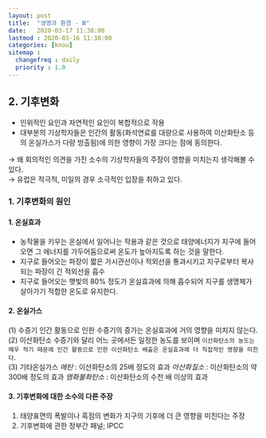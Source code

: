 ```yaml
---
layout: post
title:  "생명과 환경 - Ⅲ"
date:   2020-03-17 11:38:00 
lastmod : 2020-03-16 11:38:00
categories: [knou]
sitemap :
  changefreq : daily
  priority : 1.0
---
```


## 2. 기후변화

+ 인위적인 요인과 자연적인 요인이 복합적으로 작용
+ 대부분의 기상학자들은 인간의 활동(화석연료를 대량으로 사용하여 이산화탄소 등의 온실가스가 다량 방출됨)에 의한 영향이 가장 크다는 점에 동의한다.

→ 왜 회의적인 의견을 가진 소수의 기상학자들의 주장이 영향을 미치는지 생각해볼 수 있다.
<BR>
→ 유럽은 적극적, 미일의 경우 소극적인 입장을 취하고 있다.

### 1. 기후변화의 원인

#### 1. 온실효과
+ 농작물을 키우는 온실에서 일어나는 작용과 같은 것으로 태양에너지가 지구에 들어오면 그 에너지를 가두어둠으로써 온도가 높아지도록 하는 것을 말한다.
+ 지구로 들어오는 파장이 짧은 가시관선이나 적외선을 통과시키고 지구로부터 복사되는 파장이 긴 적외선을 흡수
+ 지구로 들어오는 햇빛의 80% 정도가 온실효과에 의해 흡수되어 지구를 생명체가 살아가기 적합한 온도로 유지한다.

#### 2. 온실가스
(1) 수증기
인간 활동으로 인한 수증기의 증가는 온실효과에 거의 영향을 미치지 않는다.
<BR>
(2) 이산화탄소
수증기와 달리 어느 곳에서든 일정한 농도를 보이며 `이산화탄소의 농도는 매우 적기 때문에 인간 활동으로 인한 이산화탄소 배출은 온실효과에 더 직접적인 영향을 미친다`.
<BR>
(3) 기타온실가스
_메탄_ : 이산화탄소의 25배 정도의 효과
_아산화질소_ : 이산화탄소의 약 300배 정도의 효과
_염화불화탄소_ : 이산화탄소의 수천 배 이상의 효과

#### 3. 기후변화에 대한 소수의 다른 주장
1. 태양표면의 폭발이나 흑점의 변화가 지구의 기후에 더 큰 영향을 미친다는 주장
2. 기후변화에 관한 정부간 패널; IPCC






